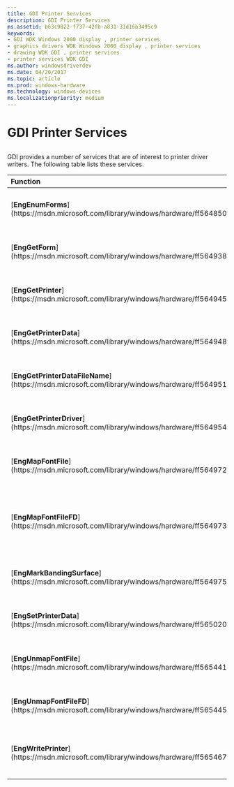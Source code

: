 ```yaml
---
title: GDI Printer Services
description: GDI Printer Services
ms.assetid: b63c9822-f737-42fb-a831-31d16b3495c9
keywords:
- GDI WDK Windows 2000 display , printer services
- graphics drivers WDK Windows 2000 display , printer services
- drawing WDK GDI , printer services
- printer services WDK GDI
ms.author: windowsdriverdev
ms.date: 04/20/2017
ms.topic: article
ms.prod: windows-hardware
ms.technology: windows-devices
ms.localizationpriority: medium
---
```


# GDI Printer Services


## <span id="ddk_gdi_printer_services_gg"></span><span id="DDK_GDI_PRINTER_SERVICES_GG"></span>


GDI provides a number of services that are of interest to printer driver writers. The following table lists these services.

<table>
<colgroup>
<col width="50%" />
<col width="50%" />
</colgroup>
<thead>
<tr class="header">
<th align="left">Function</th>
<th align="left">Description</th>
</tr>
</thead>
<tbody>
<tr class="odd">
<td align="left"><p>[<strong>EngEnumForms</strong>](https://msdn.microsoft.com/library/windows/hardware/ff564850)</p></td>
<td align="left"><p>Enumerates the forms supported by the specified printer.</p></td>
</tr>
<tr class="even">
<td align="left"><p>[<strong>EngGetForm</strong>](https://msdn.microsoft.com/library/windows/hardware/ff564938)</p></td>
<td align="left"><p>Gets the FORM_INFO_1 details for the specified form.</p></td>
</tr>
<tr class="odd">
<td align="left"><p>[<strong>EngGetPrinter</strong>](https://msdn.microsoft.com/library/windows/hardware/ff564945)</p></td>
<td align="left"><p>Retrieves information about the specified printer.</p></td>
</tr>
<tr class="even">
<td align="left"><p>[<strong>EngGetPrinterData</strong>](https://msdn.microsoft.com/library/windows/hardware/ff564948)</p></td>
<td align="left"><p>Retrieves configuration data for the specified printer.</p></td>
</tr>
<tr class="odd">
<td align="left"><p>[<strong>EngGetPrinterDataFileName</strong>](https://msdn.microsoft.com/library/windows/hardware/ff564951)</p></td>
<td align="left"><p>Retrieves the string name of the printer's data file.</p></td>
</tr>
<tr class="even">
<td align="left"><p>[<strong>EngGetPrinterDriver</strong>](https://msdn.microsoft.com/library/windows/hardware/ff564954)</p></td>
<td align="left"><p>Retrieves driver data for the specified printer.</p></td>
</tr>
<tr class="odd">
<td align="left"><p>[<strong>EngMapFontFile</strong>](https://msdn.microsoft.com/library/windows/hardware/ff564972)</p></td>
<td align="left"><p>Obsolete. See the entry in this table for <strong>EngMapFontFileFD</strong>.</p></td>
</tr>
<tr class="even">
<td align="left"><p>[<strong>EngMapFontFileFD</strong>](https://msdn.microsoft.com/library/windows/hardware/ff564973)</p></td>
<td align="left"><p>Maps a font file into system memory, if necessary, and returns a pointer to the base location of the font data in the file.</p></td>
</tr>
<tr class="odd">
<td align="left"><p>[<strong>EngMarkBandingSurface</strong>](https://msdn.microsoft.com/library/windows/hardware/ff564975)</p></td>
<td align="left"><p>Marks the specified printer surface as a banding surface.</p></td>
</tr>
<tr class="even">
<td align="left"><p>[<strong>EngSetPrinterData</strong>](https://msdn.microsoft.com/library/windows/hardware/ff565020)</p></td>
<td align="left"><p>Obsolete. Sets the configuration data for the specified printer.</p></td>
</tr>
<tr class="odd">
<td align="left"><p>[<strong>EngUnmapFontFile</strong>](https://msdn.microsoft.com/library/windows/hardware/ff565441)</p></td>
<td align="left"><p>Obsolete. See the entry in this table for <strong>EngUnmapFontFileFD</strong>.</p></td>
</tr>
<tr class="even">
<td align="left"><p>[<strong>EngUnmapFontFileFD</strong>](https://msdn.microsoft.com/library/windows/hardware/ff565445)</p></td>
<td align="left"><p>Unmaps the specified font file from system memory.</p></td>
</tr>
<tr class="odd">
<td align="left"><p>[<strong>EngWritePrinter</strong>](https://msdn.microsoft.com/library/windows/hardware/ff565467)</p></td>
<td align="left"><p>Allows printer graphics DLLs to send a data stream to printer hardware.</p></td>
</tr>
</tbody>
</table>

 

 

 





